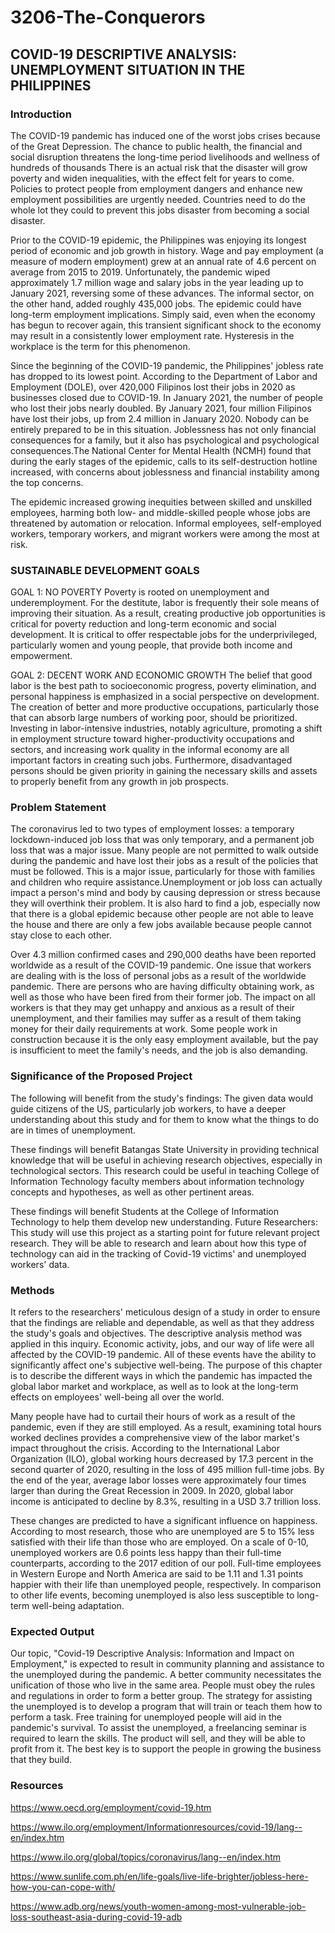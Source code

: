 # 3206-The-Conquerors

## COVID-19 DESCRIPTIVE ANALYSIS: UNEMPLOYMENT SITUATION IN THE PHILIPPINES

### Introduction
The COVID-19 pandemic has induced one of the worst jobs crises because of the Great Depression.  The chance to public health, the financial and social disruption threatens the long-time period livelihoods and wellness of hundreds of thousands There is an actual risk that the disaster will grow poverty and widen inequalities, with the effect felt for years to come. Policies to protect people from employment dangers and enhance new employment possibilities are urgently needed. Countries need to do the whole lot they could to prevent this jobs disaster from becoming a social disaster.

Prior to the COVID-19 epidemic, the Philippines was enjoying its longest period of economic and job growth in history. Wage and pay employment (a measure of modern employment) grew at an annual rate of 4.6 percent on average from 2015 to 2019. Unfortunately, the pandemic wiped approximately 1.7 million wage and salary jobs in the year leading up to January 2021, reversing some of these advances. The informal sector, on the other hand, added roughly 435,000 jobs. The epidemic could have long-term employment implications. Simply said, even when the economy has begun to recover again, this transient significant shock to the economy may result in a consistently lower employment rate. Hysteresis in the workplace is the term for this phenomenon.

Since the beginning of the COVID-19 pandemic, the Philippines' jobless rate has dropped to its lowest point. According to the Department of Labor and Employment (DOLE), over 420,000 Filipinos lost their jobs in 2020 as businesses closed due to COVID-19. In January 2021, the number of people who lost their jobs nearly doubled. By January 2021, four million Filipinos have lost their jobs, up from 2.4 million in January 2020. Nobody can be entirely prepared to be in this situation. Joblessness has not only financial consequences for a family, but it also has psychological and psychological consequences.The National Center for Mental Health (NCMH) found that during the early stages of the epidemic, calls to its self-destruction hotline increased, with concerns about joblessness and financial instability among the top concerns.

The epidemic increased growing inequities between skilled and unskilled employees, harming both low- and middle-skilled people whose jobs are threatened by automation or relocation. Informal employees, self-employed workers, temporary workers, and migrant workers were among the most at risk.


### SUSTAINABLE DEVELOPMENT GOALS

GOAL 1: NO POVERTY
Poverty is rooted on unemployment and underemployment. For the destitute, labor is frequently their sole means of improving their situation. As a result, creating productive job opportunities is critical for poverty reduction and long-term economic and social development. It is critical to offer respectable jobs for the underprivileged, particularly women and young people, that provide both income and empowerment. 


GOAL 2: DECENT WORK AND ECONOMIC GROWTH
The belief that good labor is the best path to socioeconomic progress, poverty elimination, and personal happiness is emphasized in a social perspective on development. The creation of better and more productive occupations, particularly those that can absorb large numbers of working poor, should be prioritized. Investing in labor-intensive industries, notably agriculture, promoting a shift in employment structure toward higher-productivity occupations and sectors, and increasing work quality in the informal economy are all important factors in creating such jobs. Furthermore, disadvantaged persons should be given priority in gaining the necessary skills and assets to properly benefit from any growth in job prospects.


### Problem Statement

The coronavirus led to two types of employment losses: a temporary lockdown-induced job loss that was only temporary, and a permanent job loss that was a major issue. Many people are not permitted to walk outside during the pandemic and have lost their jobs as a result of the policies that must be followed. This is a major issue, particularly for those with families and children who require assistance.Unemployment or job loss can actually impact a person's mind and body by causing depression or stress because they will overthink their problem. It is also hard to find a job, especially now that there is a global epidemic because other people are not able to leave the house and there are only a few jobs available because people cannot stay close to each other.

Over 4.3 million confirmed cases and 290,000 deaths have been reported worldwide as a result of the COVID-19 pandemic. One issue that workers are dealing with is the loss of personal jobs as a result of the worldwide pandemic. There are persons who are having difficulty obtaining work, as well as those who have been fired from their former job. The impact on all workers is that they may get unhappy and anxious as a result of their unemployment, and their families may suffer as a result of them taking money for their daily requirements at work. Some people work in construction because it is the only easy employment available, but the pay is insufficient to meet the family's needs, and the job is also demanding.


### Significance of the Proposed Project

The following will benefit from the study's findings:
The given data would guide citizens of the US, particularly job workers, to have a deeper understanding about this study and for them to know what the things to do are in times of unemployment.

These findings will benefit Batangas State University in providing technical knowledge that will be useful in achieving research objectives, especially in technological sectors. This research could be useful in teaching College of Information Technology faculty members about information technology concepts and hypotheses, as well as other pertinent areas.

These findings will benefit Students at the College of Information Technology to help them develop new understanding. Future Researchers: This study will use this project as a starting point for future relevant project research. They will be able to research and learn about how this type of technology can aid in the tracking of Covid-19 victims' and unemployed workers' data.


### Methods
It refers to the researchers' meticulous design of a study in order to ensure that the findings are reliable and dependable, as well as that they address the study's goals and objectives. The descriptive analysis method was applied in this inquiry. Economic activity, jobs, and our way of life were all affected by the COVID-19 pandemic. All of these events have the ability to significantly affect one's subjective well-being. The purpose of this chapter is to describe the different ways in which the pandemic has impacted the global labor market and workplace, as well as to look at the long-term effects on employees' well-being all over the world.

Many people have had to curtail their hours of work as a result of the pandemic, even if they are still employed. As a result, examining total hours worked declines provides a comprehensive view of the labor market's impact throughout the crisis. According to the International Labor Organization (ILO), global working hours decreased by 17.3 percent in the second quarter of 2020, resulting in the loss of 495 million full-time jobs. By the end of the year, average labor losses were approximately four times larger than during the Great Recession in 2009. In 2020, global labor income is anticipated to decline by 8.3%, resulting in a USD 3.7 trillion loss.

These changes are predicted to have a significant influence on happiness. According to most research, those who are unemployed are 5 to 15% less satisfied with their life than those who are employed. On a scale of 0-10, unemployed workers are 0.6 points less happy than their full-time counterparts, according to the 2017 edition of our poll. Full-time employees in Western Europe and North America are said to be 1.11 and 1.31 points happier with their life than unemployed people, respectively. In comparison to other life events, becoming unemployed is also less susceptible to long-term well-being adaptation.

### Expected Output
Our topic, "Covid-19 Descriptive Analysis: Information and Impact on Employment," is expected to result in community planning and assistance to the unemployed during the pandemic. A better community necessitates the unification of those who live in the same area. People must obey the rules and regulations in order to form a better group. The strategy for assisting the unemployed is to develop a program that will train or teach them how to perform a task. Free training for unemployed people will aid in the pandemic's survival. To assist the unemployed, a freelancing seminar is required to learn the skills. The product will sell, and they will be able to profit from it. The best key is to support the people  in growing the business that they build.

### Resources
 https://www.oecd.org/employment/covid-19.htm
 
 https://www.ilo.org/employment/Informationresources/covid-19/lang--en/index.htm
 
 https://www.ilo.org/global/topics/coronavirus/lang--en/index.htm
 
https://www.sunlife.com.ph/en/life-goals/live-life-brighter/jobless-here-how-you-can-cope-with/

https://www.adb.org/news/youth-women-among-most-vulnerable-job-loss-southeast-asia-during-covid-19-adb
